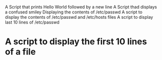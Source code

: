 A Script that prints Hello World followed by a new line
A Script thad displays a confused smiley
Displaying the contents of /etc/passwd
A script to display the contents of /etc/passwd and  /etc/hosts files
A script to display last 10 lines of /etc/passwd
# A script to display the first 10 lines of a file

